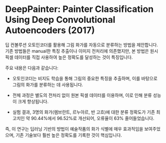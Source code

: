 # DeepPainter: Painter Classification Using Deep Convolutional Autoencoders (2017)
딥 컨볼루션 오토인코더를 활용해 그림 화가를 자동으로 분류하는 방법을 제안합니다. 기존 방법들은 manual한 특징 추출이나 이미지 전처리에 의존했지만, 본 방법은 원시 픽셀 데이터를 직접 사용하여 높은 정확도를 달성하는 것이 특징입니다.

주요 내용은 다음과 같습니다:

- 오토인코더는 비지도 학습을 통해 그림의 중요한 특징을 추출하며, 이를 바탕으로 그림의 화가를 분류하는 데 사용됩니다.

- 전체 과정은 별도의 전처리 없이 원본 픽셀 데이터를 이용하며, 이로 인해 분류 성능이 크게 향상됩니다.

- 실험 결과, 3명의 화가(렘브란트, 르누아르, 반 고흐)에 대한 분류 정확도가 기존 최고치인 약 90.44%에서 96.52%로 개선되어, 오류율이 63% 줄어들었습니다.

즉, 이 연구는 딥러닝 기반의 방법이 예술작품의 화가 식별에 매우 효과적임을 보여주었으며, 기존 기술보다 훨씬 높은 정확도를 기록한 것이 핵심입니다.
